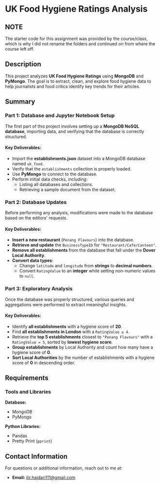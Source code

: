 # UK Food Hygiene Ratings Analysis

## NOTE ##
The starter code for this assignment was provided by the course/class, which is why I did not rename the folders and continued on from where the course left off.

## Description
This project analyzes **UK Food Hygiene Ratings** using **MongoDB** and **PyMongo**. The goal is to extract, clean, and explore food hygiene data to help journalists and food critics identify key trends for their articles.

## Summary

### Part 1: Database and Jupyter Notebook Setup
The first part of this project involves setting up a **MongoDB NoSQL database**, importing data, and verifying that the database is correctly structured.

#### Key Deliverables:
- Import the **establishments.json** dataset into a MongoDB database named `uk_food`.
- Verify that the `establishments` collection is properly loaded.
- Use **PyMongo** to connect to the database.
- Perform initial data checks, including:
  - Listing all databases and collections.
  - Retrieving a sample document from the dataset.

### Part 2: Database Updates
Before performing any analysis, modifications were made to the database based on the editors' requests.

#### Key Deliverables:
- **Insert a new restaurant** (`Penang Flavours`) into the database.
- **Retrieve and update** the `BusinessTypeID` for `"Restaurant/Cafe/Canteen"`.
- **Remove all establishments** from the database that fall under the **Dover Local Authority**.
- **Convert data types**:
  - Change `latitude` and `longitude` from **strings** to **decimal numbers**.
  - Convert `RatingValue` to an **integer** while setting non-numeric values to `null`.

### Part 3: Exploratory Analysis
Once the database was properly structured, various queries and aggregations were performed to extract meaningful insights.

#### Key Deliverables:
- Identify **all establishments** with a hygiene score of **20**.
- Find **all establishments in London** with a `RatingValue ≥ 4`.
- Retrieve the **top 5 establishments** closest to `"Penang Flavours"` with a `RatingValue = 5`, sorted by **lowest hygiene score**.
- **Group establishments** by Local Authority and count how many have a hygiene score of **0**.
- **Sort Local Authorities** by the number of establishments with a hygiene score of **0** in descending order.

## Requirements

### Tools and Libraries

**Database:**
- MongoDB
- PyMongo

**Python Libraries:**
- Pandas
- Pretty Print (`pprint`)

## Contact Information

For questions or additional information, reach out to me at:
- **Email:** ilir.hajdari111@gmail.com